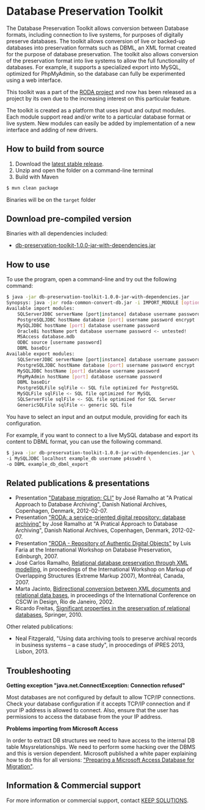 Database Preservation Toolkit
=============================

The Database Preservation Toolkit allows conversion between Database formats, including connection to live systems, for purposes of digitally preserve databases. The toolkit allows conversion of live or backed-up databases into preservation formats such as DBML, an XML format created for the purpose of database preservation. The toolkit also allows conversion of the preservation format into live systems to allow the full functionality of databases. For example, it supports a specialized export into MySQL, optimized for PhpMyAdmin, so the database can fully be experimented using a web interface.

This toolkit was a part of the [RODA project](http://www.roda-community.org) and now has been released as a project by its own due to the increasing interest on this particular feature. 

The toolkit is created as a platform that uses input and output modules. Each module support read and/or write to a particular database format or live system. New modules can easily be added by implementation of a new interface and adding of new drivers.


## How to build from source

1. Download the [latest stable release](https://github.com/keeps/db-preservation-toolkit/releases).
2. Unzip and open the folder on a command-line terminal
3. Build with Maven

```bash
$ mvn clean package
```

Binaries will be on the `target` folder

## Download pre-compiled version

Binaries with all dependencies included:
* [db-preservation-toolkit-1.0.0-jar-with-dependencies.jar](http://keeps.github.io/db-preservation-toolkit/db-preservation-toolkit-1.0.0-jar-with-dependencies.jar)

## How to use

To use the program, open a command-line and try out the following command:

```bash
$ java -jar db-preservation-toolkit-1.0.0-jar-with-dependencies.jar 
Synopsys: java -jar roda-common-convert-db.jar -i IMPORT_MODULE [options...] -o EXPORT_MODULE [options...]
Available import modules:
	SQLServerJDBC serverName [port|instance] database username password useIntegratedSecurity encrypt
	PostgreSQLJDBC hostName database [port] username password encrypt
	MySQLJDBC hostName [port] database username password
	Oracle8i hostName port database username password <- untested!
	MSAccess database.mdb
	ODBC source [username password]
	DBML baseDir
Available export modules:
	SQLServerJDBC serverName [port|instance] database username password useIntegratedSecurity encrypt
	PostgreSQLJDBC hostName database [port] username password encrypt
	MySQLJDBC hostName [port] database username password
	PhpMyAdmin hostName [port] database username password
	DBML baseDir
	PostgreSQLFile sqlFile <- SQL file optimized for PostgreSQL
	MySQLFile sqlFile <- SQL file optimized for MySQL
	SQLServerFile sqlFile <- SQL file optimized for SQL Server
	GenericSQLFile sqlFile <- generic SQL file
```

You have to select an input and an output module, providing for each its configuration.


For example, if you want to connect to a live MySQL database and export its content to DBML format, you can use the following command.

```bash
$ java -jar db-preservation-toolkit-1.0.0-jar-with-dependencies.jar \
-i MySQLJDBC localhost example_db username p4ssw0rd \
-o DBML example_db_dbml_export
```

## Related publications & presentations

* Presentation ["Database migration: CLI"](http://hdl.handle.net/1822/17856) by José Ramalho at "A Pratical Approach to Database Archiving", Danish National Archives, Copenhagen, Denmark, 2012-02-07.
* Presentation ["RODA: a service-oriented digital repository: database archiving"](http://hdl.handle.net/1822/17860) by José Ramalho at "A Pratical Approach to Database Archiving", Danish National Archives, Copenhagen, Denmark, 2012-02-07.
* Presentation ["RODA - Repository of Authentic Digital Objects"](http://hdl.handle.net/1822/7405) by Luis Faria at the International Workshop on Database Preservation, Edinburgh, 2007.
* José Carlos Ramalho, [Relational database preservation through XML modelling](http://hdl.handle.net/1822/7120), in proceedings of the International Workshop on Markup of Overlapping Structures (Extreme Markup 2007), Montréal, Canada, 2007.
* Marta Jacinto, [Bidirectional conversion between XML documents and relational data bases](http://hdl.handle.net/1822/601), in proceedings of the International Conference on CSCW in Design, Rio de Janeiro, 2002.
* Ricardo Freitas, [Significant properties in the preservation of relational databases](http://hdl.handle.net/1822/13702), Springer, 2010.


Other related publications:
* Neal Fitzgerald, "Using data archiving tools to preserve archival records in business systems – a case study", in proocedings of iPRES 2013, Lisbon, 2013.

## Troubleshooting

**Getting exception "java.net.ConnectException: Connection refused"**

Most databases are not configured by default to allow TCP/IP connections. Check your database configuration if it accepts TCP/IP connection and if your IP address is allowed to connect. Also, ensure that the user has permissions to access the database from the your IP address.

**Problems importing from Microsoft Access**

In order to extract DB structures we need to have access to the internal DB table Msysrelationships. We need to perform some hacking over the DBMS and this is version dependent. Microsoft published a white paper explaining how to do this for all versions: ["Preparing a Microsoft Access Database for Migration"](https://redmine.keep.pt/attachments/download/2885).


## Information & Commercial support

For more information or commercial support, contact [KEEP SOLUTIONS](http://www.keep.pt/contactos/?lang=en).
